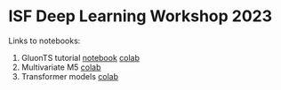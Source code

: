 # ISF Deep Learning Workshop 2023

Links to notebooks:
1. GluonTS tutorial [notebook](./notebooks/gluonts-isf-2023.ipynb) [colab](https://colab.research.google.com/drive/1oOQa_tsNoHgqrTLWuIT28sW9EdHiZvrx?usp=sharing)
2. Multivariate M5 [colab](https://colab.research.google.com/drive/10s7dAaS_1-CLCdeP8uXIZ66rT0l0kBIu?usp=sharing)
3. Transformer models [colab](https://colab.research.google.com/drive/1vqZUfVl3V5QiLHLKuhNCCbS_nG28Mmzi?usp=sharing)
